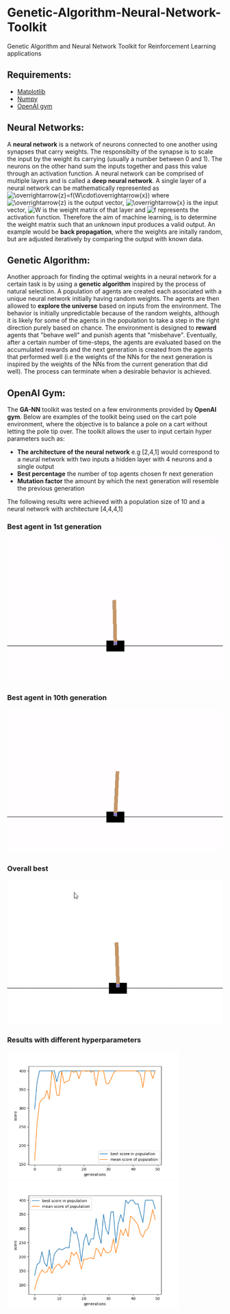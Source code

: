 # Genetic-Algorithm-Neural-Network-Toolkit
Genetic Algorithm and Neural Network Toolkit for Reinforcement Learning applications

## Requirements:
* [Matplotlib](https://matplotlib.org/)
* [Numpy](https://numpy.org/)
* [OpenAI gym](https://gym.openai.com/)

## Neural Networks:
A **neural network** is a network of neurons connected to one another using synapses that carry weights. The responsibilty of the synapse is to scale the input by the weight its carrying (usually a number between 0 and 1). The neurons on the other hand sum the inputs together and pass this value through an activation function. A neural network can be comprised of multiple layers and is called a **deep neural network**. A single layer of a neural network can be mathematically represented as ![\overrightarrow{z}=f(W\cdot\overrightarrow{x})](https://render.githubusercontent.com/render/math?math=%5Coverrightarrow%7Bz%7D%3Df(W%5Ccdot%5Coverrightarrow%7Bx%7D)) where ![\overrightarrow{z}](https://render.githubusercontent.com/render/math?math=%5Coverrightarrow%7Bz%7D) is the output vector, ![\overrightarrow{x}](https://render.githubusercontent.com/render/math?math=%5Coverrightarrow%7Bx%7D) is the input vector, ![W](https://render.githubusercontent.com/render/math?math=W) is the weight matrix of that layer and ![f](https://render.githubusercontent.com/render/math?math=f) represents the activation function. Therefore the aim of machine learning, is to determine the weight matrix such that an unknown input produces a valid output. An example would be **back propagation**, where the weights are initally random, but are adjusted iteratively by comparing the output with known data.    

## Genetic Algorithm:
Another approach for finding the optimal weights in a neural network for a certain task is by using a **genetic algorithm** inspired by the process of natural selection. A population of agents are created each associated with a unique neural network initially having random weights. The agents are then allowed to **explore the universe** based on inputs from the environment. The behavior is initially unpredictable because of the random weights, although it is likely for some of the agents in the population to take a step in the right direction purely based on chance. The environment is designed to **reward** agents that "behave well" and punish agents that "misbehave". Eventually, after a certain number of time-steps, the agents are evaluated based on the accumulated rewards and the next generation is created from the agents that performed well (i.e the weights of the NNs for the next generation is inspired by the weights of the NNs from the current generation that did well). The process can terminate when a desirable behavior is achieved. 

## OpenAI Gym:
The **GA-NN** toolkit was tested on a few environments provided by **OpenAI gym**. Below are examples of the toolkit being used on the cart pole environment, where the objective is to balance a pole on a cart without letting the pole tip over. The toolkit allows the user to input certain hyper parameters such as:
* **The architecture of the neural network** e.g [2,4,1] would correspond to a neural network with two inputs a hidden layer with 4 neurons and a single output
* **Best percentage** the number of top agents chosen fr next generation
* **Mutation factor** the amount by which the next generation will resemble the previous generation

The following results were achieved with a population size of 10 and a neural network with architecture [4,4,4,1]

### Best agent in 1st generation

<img src="media/generation_1_best.gif">

### Best agent in 10th generation

<img src="media/generation_10_best.gif">

### Overall best

<img src="media/ultimate_best.gif">

### Results with different hyperparameters

<img src="media/Figure_1.png" width=400> <img src="media/Figure_2.png" width=400>
